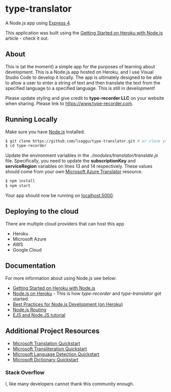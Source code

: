 # type-translator

A Node.js app using [Express 4](http://expressjs.com/).

This application was built using the [Getting Started on Heroku with Node.js](https://devcenter.heroku.com/articles/getting-started-with-nodejs) article - check it out.

## About

This is (at the moment) a simple app for the purposes of learning about development. This is a Node.js app hosted on Heroku, and I use Visual Studio Code to develop it locally. 
The app is ultimately designed to be able to allow a user to enter a string of text and then translate the text from the specified language to a specified language.
This is still in development!

Please update styling and give credit to **type-recorder LLC** on your website when sharing. Please link to https://www.type-recorder.com.

## Running Locally

Make sure you have [Node.js](http://nodejs.org/) installed.

```sh
$ git clone https://github.com/lsaggu/type-translator.git # or clone your own fork
$ cd type-recorder
```
Update the environment variables in the *./modules/translator/translate.js* file. Specifically, you need to update the **subscriptionKey** and **serviceRegion** variables on lines 13 and 14 respectively.
These values should come from your own [Microsoft Azure Translator](https://azure.microsoft.com/en-us/services/cognitive-services/translator/) resource.

```sh
$ npm install
$ npm start
```

Your app should now be running on [localhost:5000](http://localhost:5000/).

## Deploying to the cloud

There are multiple cloud providers that can host this app

- Heroku
- Microsoft Azure
- AWS
- Google Cloud

## Documentation

For more information about using Node.js see below:

- [Getting Started on Heroku with Node.js](https://devcenter.heroku.com/articles/getting-started-with-nodejs)
- [Node.js on Heroku](https://devcenter.heroku.com/categories/nodejs) - This is how *type-recorder* and *type-translator* got started.
- [Best Practices for Node.js Development (on Heroku)](https://devcenter.heroku.com/articles/node-best-practices)
- [Node.js Routing](https://www.mydatahack.com/website-page-routing-with-node-js-express-and-ejs/)
- [EJS and Node.JS tutorial](https://medium.com/@bhanushali.mahesh3/creating-a-simple-website-with-node-js-express-and-ejs-view-engine-856382a4578f)

## Additional Project Resources

- [Microsoft Translation Quickstart](https://docs.microsoft.com/en-us/azure/cognitive-services/Translator/quickstart-translate?pivots=programming-language-javascript)
- [Microsoft Transliteration Quickstart](https://docs.microsoft.com/en-us/azure/cognitive-services/Translator/quickstart-transliterate?pivots=programming-language-javascript)
- [Microsoft Language Detection Quickstart](https://docs.microsoft.com/en-us/azure/cognitive-services/Translator/quickstart-detect?pivots=programming-language-javascript)
- [Microsoft Dictionary Quickstart](https://docs.microsoft.com/en-us/azure/cognitive-services/Translator/quickstart-dictionary?pivots=programming-language-javascript)

### Stack Overflow

I, like many developers cannot thank this community enough. 

